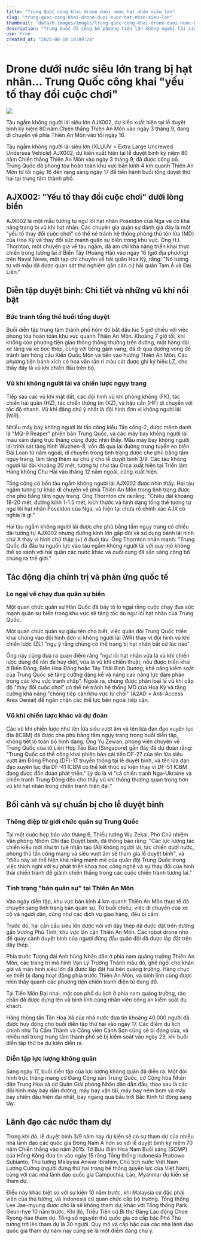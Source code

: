 ```yaml
---
title: "Trung Quốc công khai drone dưới nước hạt nhân siêu lớn"
slug: "trung-quoc-cong-khai-drone-duoi-nuoc-hat-nhan-sieu-lon"
thumbnail: "data/6.images/images/trung-quoc-cong-khai-drone-duoi-nuoc-hat-nhan-sieu-lon.webp"
description: "Trung Quốc đã công bố phương tiện lặn không người lái siêu lớn (XLUUV) AJX002 có khả năng mang vũ khí hạt nhân trong buổi tổng duyệt duyệt binh. Phương tiện này được xem là yếu tố thay đổi cuộc chơi trong quân sự biển, có thể né tránh hệ thống phòng thủ tên lửa của Mỹ."
use: true
created_at: "2025-08-18 18:09:28"
---
```


# Drone dưới nước siêu lớn trang bị hạt nhân... Trung Quốc công khai "yếu tố thay đổi cuộc chơi"

![](/images/20250818-00000028-cnippou-000-1-view.webp)

Tàu ngầm không người lái siêu lớn AJX002, dự kiến xuất hiện tại lễ duyệt binh kỷ niệm 80 năm Chiến thắng Thiên An Môn vào ngày 3 tháng 9, đang di chuyển về phía Thiên An Môn vào tối ngày 16.

Tàu ngầm không người lái siêu lớn (XLUUV = Extra Large Uncrewed Undersea Vehicle) AJX002, dự kiến xuất hiện tại lễ duyệt binh kỷ niệm 80 năm Chiến thắng Thiên An Môn vào ngày 3 tháng 9, đã được công bố. Trung Quốc đã phong tỏa hoàn toàn khu vực bán kính 4 km quanh Thiên An Môn từ tối ngày 16 đến rạng sáng ngày 17 để tiến hành buổi tổng duyệt thứ hai tại trung tâm thành phố.

## AJX002: "Yếu tố thay đổi cuộc chơi" dưới lòng biển

AJX002 là một mẫu tương tự ngư lôi hạt nhân Poseidon của Nga và có khả năng trang bị vũ khí hạt nhân. Các chuyên gia quân sự đánh giá đây là một "yếu tố thay đổi cuộc chơi" có thể né tránh hệ thống phòng thủ tên lửa (MD) của Hoa Kỳ và thay đổi sức mạnh quân sự biển trong khu vực. Ông H.I. Thornton, một chuyên gia về tàu ngầm, đã ám chỉ khả năng triển khai thực chiến trong tương lai ở Biển Tây (Hoàng Hải) vào ngày 16 (giờ địa phương) trên Naval News, một tạp chí chuyên về hải quân Hoa Kỳ, rằng: "Nó tương tự với mẫu đã được quan sát thử nghiệm gần căn cứ hải quân Tam Á và Đại Liên."

## Diễn tập duyệt binh: Chi tiết và những vũ khí nổi bật

### Bức tranh tổng thể buổi tổng duyệt

Buổi diễn tập trung tâm thành phố hôm đó bắt đầu lúc 5 giờ chiều với việc phong tỏa hoàn toàn khu vực quanh Thiên An Môn. Khoảng 7 giờ tối, khi không còn phương tiện giao thông thông thường trên đường, một hàng dài xe tăng và xe bọc thép, cùng với tiếng gầm vang, đã đi qua đường vòng để tránh làm hỏng cầu Kiến Quốc Môn và tiến vào hướng Thiên An Môn. Các phương tiện bánh xích có hoa văn rằn ri màu cát được ghi ký hiệu LZ, cho thấy đây là vũ khí chiến đấu trên bộ.

### Vũ khí không người lái và chiến lược ngụy trang

Tiếp sau các vũ khí mặt đất, các đội hình vũ khí phòng không (FK), tác chiến hải quân (HZ), tác chiến thông tin (XZ), và hậu cần (HF) di chuyển với tốc độ nhanh. Vũ khí đáng chú ý nhất là đội hình đơn vị không người lái (WR).

Nhiều máy bay không người lái tấn công kiểu Tấn công-2, được mệnh danh là "MQ-9 Reaper" phiên bản Trung Quốc, và các máy bay không người lái màu xám dạng trực thăng cũng được nhìn thấy. Mẫu máy bay không người lái trinh sát tàng hình Wuzhen-8, vốn đã qua lại đường trung tuyến eo biển Đài Loan từ năm ngoái, di chuyển trong tình trạng được che phủ bằng tấm ngụy trang, làm tăng thêm sự chú ý cho lễ duyệt binh 3/9. Các tàu không người lái dài khoảng 20 mét, tương tự như tàu Orca xuất hiện tại Triển lãm Hàng không Chu Hải vào tháng 12 năm ngoái, cũng xuất hiện.

Tổng cộng có bốn tàu ngầm không người lái AJX002 được nhìn thấy. Hai tàu ngầm tương tự khác di chuyển về phía Thiên An Môn trong tình trạng được che phủ bằng tấm ngụy trang. Ông Thornton chỉ ra rằng: "Chiều dài khoảng 18-20 mét, đường kính 1-1.5 mét, kích thước và hình dạng tổng thể tương tự ngư lôi hạt nhân Poseidon của Nga, và hiện tại chưa rõ chính xác AJX có nghĩa là gì."

Hai tàu ngầm không người lái được che phủ bằng tấm ngụy trang có chiều dài tương tự AJX002 nhưng đường kính lớn gấp đôi và sử dụng bánh lái hình chữ X thay vì hình chữ thập (+) ở đuôi tàu. Ông Thornton nhấn mạnh: "Trung Quốc đã đầu tư nguồn lực vào tàu ngầm không người lái với quy mô không thể so sánh với hải quân các nước khác và cuối cùng đã sẵn sàng công bố chúng ra thế giới."

## Tác động địa chính trị và phản ứng quốc tế

### Lo ngại về chạy đua quân sự biển

Một quan chức quân sự Hàn Quốc đã bày tỏ lo ngại rằng cuộc chạy đua sức mạnh quân sự biển trong khu vực sẽ tăng tốc do ngư lôi hạt nhân của Trung Quốc.

Một quan chức quân sự giấu tên cho biết, việc quân đội Trung Quốc triển khai chúng vào đội hình đơn vị không người lái (WR) thay vì đội hình vũ khí chiến lược (ZL) "ngụ ý rằng chúng có thể trang bị hạt nhân bất cứ lúc nào".

Ông này cũng đưa ra quan điểm rằng "ngư lôi hạt nhân vừa là vũ khí chiến lược dùng để răn đe hủy diệt, vừa là vũ khí chiến thuật; nếu được triển khai ở Biển Đông, Biển Hoa Đông hoặc Tây Thái Bình Dương, khả năng kiểm soát của Trung Quốc sẽ tăng cường đáng kể và nâng cao năng lực đàm phán trong các khu vực tranh chấp". Ngoài ra, chúng được phân loại là vũ khí cấp độ "thay đổi cuộc chơi" có thể né tránh hệ thống MD của Hoa Kỳ và tăng cường khả năng "chống tiếp cận/khu vực từ chối" (A2AD = Anti-Access Area Denial) để ngăn chặn các thế lực bên ngoài tiếp cận.

### Vũ khí chiến lược khác và dự đoán

Các vũ khí chiến lược như tên lửa siêu vượt âm và tên lửa đạn đạo xuyên lục địa (ICBM) đã được che phủ bằng tấm ngụy trang trong buổi diễn tập, không tiết lộ toàn bộ hình dạng. Ông Yu Zewan, phóng viên chuyên về Trung Quốc của tờ Liên Hợp Tảo Báo (Singapore) gần đây đã dự đoán rằng: "Trung Quốc có thể công khai phiên bản cải tiến DF-27 của tên lửa siêu vượt âm Đông Phong (DF)-17 truyền thống tại lễ duyệt binh, và tên lửa đạn đạo xuyên lục địa DF-41 ICBM có thể kết thúc sự kiện thay vì DF-51 ICBM đang được đồn đoán phát triển." Lý do là vì "cả chiến tranh Nga-Ukraine và chiến tranh Trung Đông đều cho thấy vũ khí thông thường quan trọng hơn vũ khí hạt nhân trong chiến tranh hiện đại."

## Bối cảnh và sự chuẩn bị cho lễ duyệt binh

### Thông điệp từ giới chức quân sự Trung Quốc

Tại một cuộc họp báo vào tháng 6, Thiếu tướng Wu Zekai, Phó Chủ nhiệm Văn phòng Nhóm Chỉ đạo Duyệt binh, đã thông báo rằng: "Các lực lượng tác chiến kiểu mới như trí tuệ nhân tạo (AI) không người lái, tác chiến dưới nước, phòng thủ tấn công mạng và siêu vượt âm sẽ tham gia lễ duyệt binh", và "điều này sẽ thể hiện khả năng mạnh mẽ của quân đội Trung Quốc trong việc thích nghi với sự phát triển khoa học công nghệ và sự thay đổi của hình thái chiến tranh để giành chiến thắng trong các cuộc chiến tranh tương lai."

### Tình trạng "bán quân sự" tại Thiên An Môn

Vào ngày diễn tập, khu vực bán kính 4 km quanh Thiên An Môn thực tế đã chuyển sang tình trạng bán quân sự. Từ buổi chiều, việc di chuyển của xe cộ và người dân, cũng như các dịch vụ giao hàng, đều bị cấm.

Trước đó, hai cần cẩu siêu lớn được nối với dây thép đã được đặt trên đường gần Vương Phủ Tỉnh, khu vực lân cận Thiên An Môn. Các robot drone nhỏ để quay cảnh duyệt binh của người đứng đầu quân đội đã được lắp đặt trên dây thép.

Phía trước Tượng đài Anh hùng Nhân dân ở phía nam quảng trường Thiên An Môn, các trang trí mô hình Vạn Lý Trường Thành màu đỏ, ghế ngồi cho khán giả và màn hình siêu lớn đã được lắp đặt hai bên quảng trường. Hàng chục xe thiết bị đang hoạt động phía trước Thiên An Môn, và binh lính cũng được nhìn thấy quanh các phương tiện chiến tranh điện tử đang đỗ.

Tại Tiền Môn Đại nhai, một con phố du lịch ở phía nam quảng trường, rào chắn đã được dựng lên và binh lính cùng nhân viên công an kiểm soát du khách.

Hãng thông tấn Tân Hoa Xã của nhà nước đưa tin khoảng 40.000 người đã được huy động cho buổi diễn tập thứ hai vào ngày 17. Các điểm du lịch chính như Tử Cấm Thành và Công viên Cảnh Sơn cũng sẽ bị đóng cửa, và nhiều nơi trong trung tâm thành phố sẽ bị kiểm soát vào ngày 23, khi buổi diễn tập thứ ba dự kiến diễn ra.

### Diễn tập lực lượng không quân

Sáng ngày 17, buổi diễn tập của lực lượng không quân đã diễn ra. Một đội hình trực thăng mang cờ Đảng Cộng sản Trung Quốc, cờ Cộng hòa Nhân dân Trung Hoa và cờ Quân Giải phóng Nhân dân dẫn đầu, theo sau là các đội hình máy bay dẫn đường, máy bay vận tải, máy bay ném bom và máy bay chiến đấu hiện đại nhất, bay ngang qua bầu trời Bắc Kinh từ đông sang tây.

## Lãnh đạo các nước tham dự

Trong khi đó, lễ duyệt binh 3/9 năm nay dự kiến sẽ có sự tham dự của nhiều nhà lãnh đạo các quốc gia Đông Nam Á hơn so với lễ duyệt binh kỷ niệm 70 năm Chiến thắng vào năm 2015. Tờ Bưu điện Hoa Nam Buổi sáng (SCMP) của Hồng Kông đưa tin vào ngày 15 rằng Tổng thống Indonesia Prabowo Subianto, Thủ tướng Malaysia Anwar Ibrahim, Chủ tịch nước Việt Nam Lương Cường (người đứng thứ hai trong hệ thống quyền lực của Việt Nam), cùng với các nhà lãnh đạo quốc gia Campuchia, Lào, Myanmar dự kiến sẽ tham dự.

Điều này khác biệt so với sự kiện 10 năm trước, khi Malaysia cử đặc phái viên của thủ tướng, và Indonesia cử quan chức cấp bộ trưởng. Tổng thống Lee Jae-myung được cho là sẽ không tham dự, khác với Tổng thống Park Geun-hye 10 năm trước. Khi đó, Triều Tiên cử Bí thư Đảng Lao động Choe Ryong-hae tham dự. Tổng số nguyên thủ quốc gia có cấp bậc Phó Thủ tướng trở lên tham dự là 30 người. Quy mô và cấp bậc của các nhà lãnh đạo quốc gia tham dự năm nay cũng sẽ là một điểm đáng chú ý.
